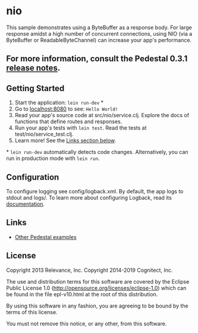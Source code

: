 # nio

This sample demonstrates using a ByteBuffer as a response body. For large response
amidst a high number of concurrent connections, using NIO (via a ByteBuffer or
ReadableByteChannel) can increase your app's performance.

## For more information, consult the Pedestal 0.3.1 [release notes](https://github.com/pedestal/pedestal/releases/tag/0.3.1).

## Getting Started

1. Start the application: `lein run-dev` \*
2. Go to [localhost:8080](http://localhost:8080/) to see: `Hello World!`
3. Read your app's source code at src/nio/service.clj. Explore the docs of functions
   that define routes and responses.
4. Run your app's tests with `lein test`. Read the tests at test/nio/service_test.clj.
5. Learn more! See the [Links section below](#links).

\* `lein run-dev` automatically detects code changes. Alternatively, you can run in production mode
with `lein run`.

## Configuration

To configure logging see config/logback.xml. By default, the app logs to stdout and logs/.
To learn more about configuring Logback, read its [documentation](http://logback.qos.ch/documentation.html).

## Links
* [Other Pedestal examples](http://pedestal.io/samples)

License
-------
Copyright 2013 Relevance, Inc.
Copyright 2014-2019 Cognitect, Inc.

The use and distribution terms for this software are covered by the
Eclipse Public License 1.0 (http://opensource.org/licenses/eclipse-1.0)
which can be found in the file epl-v10.html at the root of this distribution.

By using this software in any fashion, you are agreeing to be bound by
the terms of this license.

You must not remove this notice, or any other, from this software.
